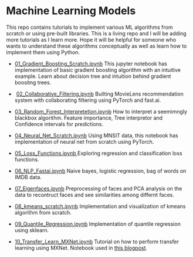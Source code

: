 # Machine Learning Models


This repo contains tutorials to implement various ML algorithms from scratch or using pre-built libraries. This is a living repo and I will be adding more tutorials as I learn more. Hope it will be helpful for someone who wants to understand these algorithms conceptually as well as learn how to implement them using Python. 
  
* [01_Gradient_Boosting_Scratch.ipynb](notebooks/01_Gradient_Boosting_Scratch.ipynb)
This jupyter notebook has implementation of basic gradient boosting algorithm with an intuitive example. Learn about decision tree and intuition behind gradient boositng trees.

*  [02_Collaborative_Filtering.ipynb](notebooks/02_Collaborative_Filtering.ipynb)
Builting MovieLens recommendation system with collaborating filtering using PyTorch and fast.ai.

* [03_Random_Forest_Interpretetion.ipynb](notebooks/03_Random_Forest_Interpretetion.ipynb)
How to interpret a seemimngly blackbox algorithm. Feature importance, Tree interpretor and Confidence intervals for predictions.

* [04_Neural_Net_Scratch.ipynb](notebooks/04_Neural_Net_Scratch.ipynb)
Using MNSIT data, this notebook has implementation of neural net from scratch using PyTorch.

* [05_Loss_Functions.ipynb	](notebooks/05_Loss_Functions.ipynb	)
Exploring regression and classification loss functions. 
  
* [06_NLP_Fastai.ipynb](notebooks/06_NLP_Fastai.ipynb)
Naive bayes, logistic regression, bag of words on IMDB data.

* [07_Eigenfaces.ipynb](notebooks/07_Eigenfaces.ipynb	)
Preprocessing of faces and PCA analysis on the data to recontruct faces and see similarities among differnt faces.

* [08_kmeans_scratch.ipynb](notebooks/08_kmeans_scratch.ipynb)
Implementation and visualization of kmeans algorithm from scratch.

* [09_Quantile_Regression.ipynb](notebooks/09_Quantile_Regression.ipynb)
Implementation of quantile regression using sklearn. 

* [10_Transfer_Learn_MXNet.ipynb](notebooks/10_Transfer_Learn_MXNet.ipynb)
Tutorial on how to perform transfer learning using MXNet. Notebook used in [this blogpost](https://groverpr.github.io/2020/02/18/Transfer-Learning-Using-MXNet.html#step-4-training-base-model). 
